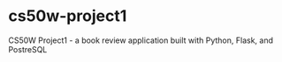 # cs50w-project1
CS50W Project1 - a book review application built with Python, Flask, and PostreSQL
